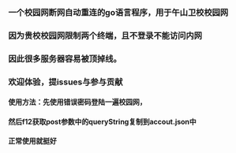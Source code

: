 ### 一个校园网断网自动重连的go语言程序，用于午山卫校校园网
### 因为贵校校园网限制两个终端，且不登录不能访问内网
### 因此很多服务器容易被顶掉线。
### 欢迎体验，提issues与参与贡献

#### 使用方法：先使用错误密码登陆一遍校园网，
#### 然后f12获取post参数中的queryString复制到accout.json中
#### 正常使用就挺好